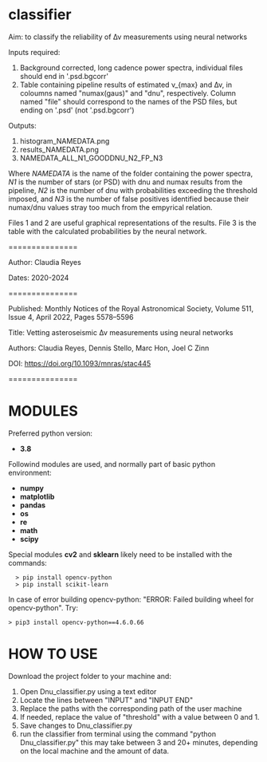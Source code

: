 # classifier

Aim: to classify the reliability of Δν measurements using neural networks

Inputs required:

1. Background corrected, long cadence power spectra, individual files should end in '.psd.bgcorr'
2. Table containing pipeline results of estimated ν_{max} and Δν, in coloumns named "numax(gaus)" and "dnu", respectively. Column named "file" should correspond to the names of the PSD files, but ending on '.psd' (not '.psd.bgcorr')

Outputs:

1. histogram_NAMEDATA.png
2. results_NAMEDATA.png
3. NAMEDATA_ALL_N1_GOODDNU_N2_FP_N3

Where *NAMEDATA* is the name of the folder containing the power spectra, *N1* is the number of stars (or PSD) with dnu and numax results from the pipeline, *N2* is the number of dnu with probabilities exceeding the threshold imposed, and *N3* is the number of false positives identified because their numax/dnu values stray too much from the empyrical relation.

Files 1 and 2 are useful graphical representations of the results.
File 3 is the table with the calculated probabilities by the neural network.
  
===============

Author: Claudia Reyes

Dates: 2020-2024

===============

Published: Monthly Notices of the Royal Astronomical Society, Volume 511, Issue 4, April 2022, Pages 5578–5596

Title: Vetting asteroseismic Δν measurements using neural networks

Authors: Claudia Reyes, Dennis Stello, Marc Hon, Joel C Zinn

DOI: https://doi.org/10.1093/mnras/stac445

===============

MODULES
=======

Preferred python version:
  
* **3.8**

Followind modules are used, and normally part of basic  python environment:
  
* **numpy**
* **matplotlib**
* **pandas**
* **os**
* **re**
* **math**
* **scipy**


Special modules **cv2** and **sklearn** likely need to be installed with the commands:
````
  > pip install opencv-python
  > pip install scikit-learn 
````
In case of error building opencv-python: "ERROR: Failed building wheel for opencv-python". Try:
````
> pip3 install opencv-python==4.6.0.66
````

HOW TO USE
==========

Download the project folder to your machine and:

1. Open Dnu_classifier.py using a text editor
2. Locate the lines between "INPUT" and "INPUT END" 
3. Replace the paths with the corresponding path of the user machine
4. If needed, replace the value of "threshold" with a value between 0 and 1.
5. Save changes to Dnu_classifier.py
6. run the classifier from terminal using the command "python Dnu_classifier.py" this may take between 3 and 20+ minutes, depending on the local machine and the amount of data.
